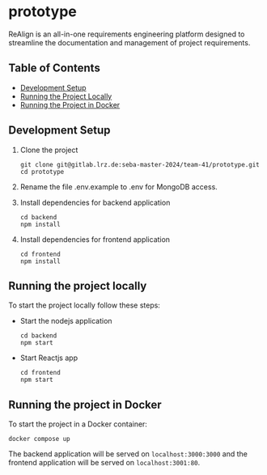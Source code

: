 # prototype
ReAlign is an all-in-one requirements engineering platform designed to streamline the documentation and management of project requirements.

## Table of Contents
- [Development Setup](#development-setup)
- [Running the Project Locally](#running-the-project-locally)
- [Running the Project in Docker](#running-the-project-in-docker)

## Development Setup
1. Clone the project
    ```
    git clone git@gitlab.lrz.de:seba-master-2024/team-41/prototype.git
    cd prototype
    ```
2. Rename the file .env.example to .env for MongoDB access.

3. Install dependencies for backend application
    ```
    cd backend
    npm install
    ```
4. Install dependencies for frontend application
    ```
    cd frontend
    npm install
    ```

## Running the project locally
To start the project locally follow these steps:

- Start the nodejs application
    ```
    cd backend
    npm start
    ```
- Start Reactjs app

    ```
    cd frontend
    npm start
    ```

## Running the project in Docker

To start the project in a Docker container:

```
docker compose up
```

The backend application will be served on ```localhost:3000:3000``` and the frontend application will be served on ```localhost:3001:80```.
